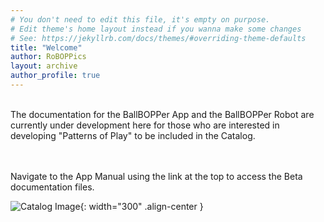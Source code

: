 ```yaml
---
# You don't need to edit this file, it's empty on purpose.
# Edit theme's home layout instead if you wanna make some changes
# See: https://jekyllrb.com/docs/themes/#overriding-theme-defaults
title: "Welcome"
author: RoBOPPics
layout: archive
author_profile: true
---
```

<br>The documentation for the BallBOPPer App and the BallBOPPer Robot are currently under development here for those who are interested in developing "Patterns of Play" to be included in the Catalog.

<br><br>Navigate to the App Manual using the link at the top to access the Beta documentation files.

![Catalog Image](../assets/images/PatternLibrariesCatalog.png){: width="300" .align-center } 
